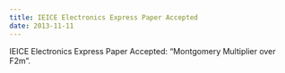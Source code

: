 ```yaml
---
title: IEICE Electronics Express Paper Accepted
date: 2013-11-11
---
```


IEICE Electronics Express Paper Accepted: “Montgomery Multiplier over F2m”.

<!--more-->

